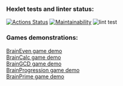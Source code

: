 ### Hexlet tests and linter status:

[![Actions Status](https://github.com/ValeriyOrlov/frontend-project-lvl1/workflows/hexlet-check/badge.svg)](https://github.com/ValeriyOrlov/frontend-project-lvl1/actions) [![Maintainability](https://api.codeclimate.com/v1/badges/a99a88d28ad37a79dbf6/maintainability)](https://codeclimate.com/github/codeclimate/codeclimate/maintainability) ![lint test](https://github.com/ValeriyOrlov/frontend-project-lvl1/actions/workflows/lint-test.yml/badge.svg)

### Games demonstrations:

[BrainEven game demo](https://asciinema.org/a/3imEarKrKT6GAVjca03zAW0mx)\
[BrainCalc game demo](https://asciinema.org/a/iRpDaxuYe8m8bBI5G1z4UZBTC)\
[BrainGCD game demo](https://asciinema.org/a/jbCDhHP9VUZyQudR7H9ozCyqP)\
[BrainProgression game demo](https://asciinema.org/a/CH48eACLLJvNc1SUzOnGh1vO0)\
[BrainPrime game demo](https://asciinema.org/a/4F1ByPO7qlwQnDF0TpgLZ56xK)